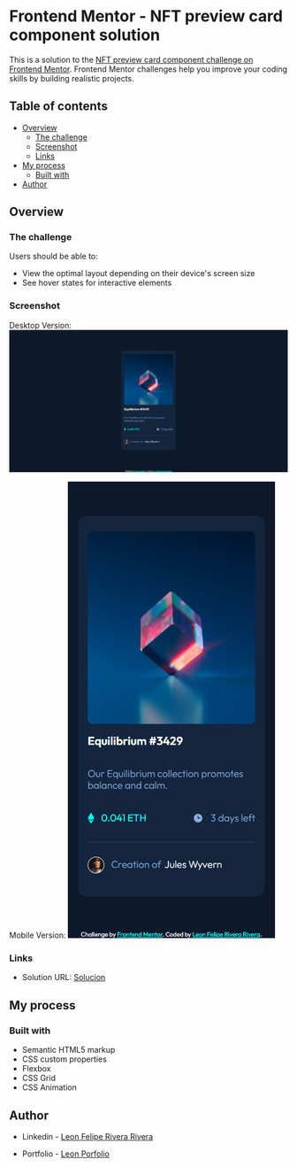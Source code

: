# Frontend Mentor - NFT preview card component solution

This is a solution to the [NFT preview card component challenge on Frontend Mentor](https://www.frontendmentor.io/challenges/nft-preview-card-component-SbdUL_w0U). Frontend Mentor challenges help you improve your coding skills by building realistic projects. 

## Table of contents

- [Overview](#overview)
  - [The challenge](#the-challenge)
  - [Screenshot](#screenshot)
  - [Links](#links)
- [My process](#my-process)
  - [Built with](#built-with)
- [Author](#author)


## Overview

### The challenge

Users should be able to:

- View the optimal layout depending on their device's screen size
- See hover states for interactive elements

### Screenshot

Desktop Version:
![Desktop](./my-design/desktop.png)


Mobile Version: 
![Mobile](./my-design/mobile.png)

### Links

- Solution URL: [Solucion](https://nft-card-lrv3.netlify.app/)

## My process

### Built with

- Semantic HTML5 markup
- CSS custom properties
- Flexbox
- CSS Grid
- CSS Animation


## Author

- Linkedin - [Leon Felipe Rivera Rivera](https://www.linkedin.com/in/leon-felipe-rivera-rivera-b2799620a/)

- Portfolio - [Leon Porfolio](https://portfolio-leonfeliperivera.netlify.app/)
